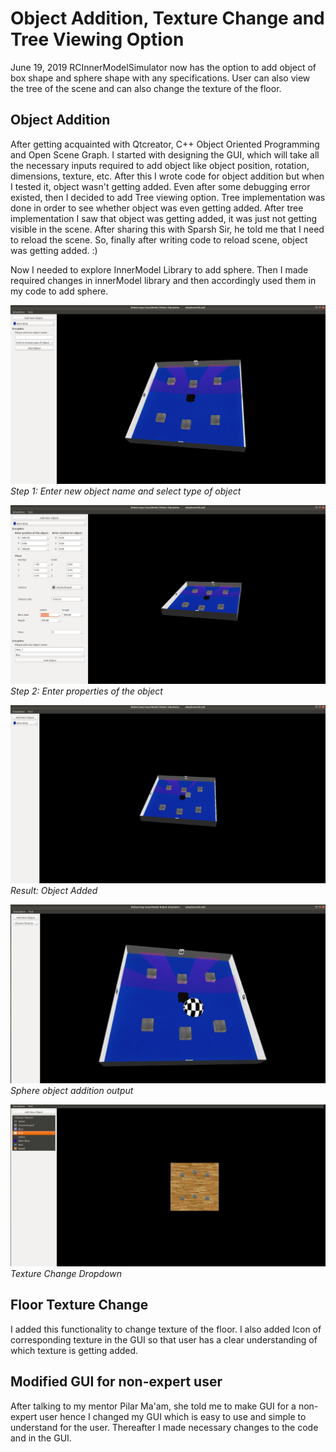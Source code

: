 # Object Addition, Texture Change and Tree Viewing Option
June 19, 2019
	RCInnerModelSimulator now has the option to add object of box shape and sphere shape with any specifications. User can also view the tree of the scene and can also change the texture of the floor.

## Object Addition
After getting acquainted with Qtcreator, C++ Object Oriented Programming and Open Scene Graph. I started with designing the GUI, which will take all the necessary inputs required to add object like object position, rotation, dimensions, texture, etc. After this I wrote code for object addition but when I tested it, object wasn't getting added. Even after some debugging error existed, then I decided to add Tree viewing option. Tree implementation was done in order to see whether object was even getting added. After tree implementation I saw that object was getting added, it was just not getting visible in the scene. After sharing this with Sparsh Sir, he told me that I need to reload the scene. So, finally after writing code to reload scene, object was getting added. :)

Now I needed to explore InnerModel Library to add sphere. Then I made required changes in innerModel library and then accordingly used them in my code to add sphere.

![alt Step 1: Enter new object name and select type of object](pic1.png "Step 1: Enter new object name and select type of object")
*Step 1: Enter new object name and select type of object*

![alt Step 2: Enter properties of the object](pic2f.png "Step 2: Enter properties of the object")
*Step 2: Enter properties of the object*

![alt Result: Object Added](pic3.png "Result: Object Added")
*Result: Object Added*

![alt Sphere object addition output](pic4.png "Sphere object addition output")
*Sphere object addition output*

![alt Texture Change Dropdown](pic5f.png "Texture Change Dropdown")
*Texture Change Dropdown*



## Floor Texture Change
I added this functionality to change texture of the floor. I also added Icon of corresponding texture in the GUI so that user has a clear understanding of which texture is getting added.

## Modified GUI for non-expert user
After talking to my mentor Pilar Ma'am, she told me to make GUI for a non-expert user hence I changed my GUI which is easy to use and simple to understand for the user. Thereafter I made necessary changes to the code and in the GUI.
